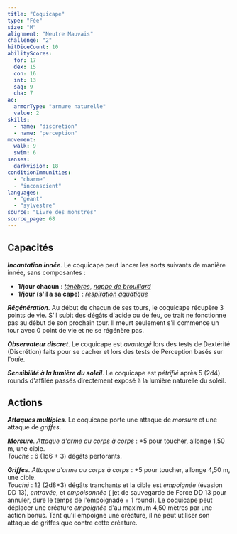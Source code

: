 ```yaml
---
title: "Coquicape"
type: "Fée"
size: "M"
alignment: "Neutre Mauvais"
challenge: "2"
hitDiceCount: 10
abilityScores:
  for: 17
  dex: 15
  con: 16
  int: 13
  sag: 9
  cha: 7
ac:
  armorType: "armure naturelle"
  value: 2
skills:
  - name: "discretion"
  - name: "perception"
movement:
  walk: 9
  swim: 6
senses:
  darkvision: 18
conditionImmunities:
  - "charme"
  - "inconscient"
languages:
  - "géant"
  - "sylvestre"
source: "Livre des monstres"
source_page: 68
---
```

## Capacités
_**Incantation innée**_. Le coquicape peut lancer les sorts suivants de manière innée, sans composantes :
* **1/jour chacun** : [_ténèbres_](/grimoire/tenebres/), [_nappe de brouillard_](/grimoire/nappe-de-brouillard/)
* **1/jour (s'il a sa cape)** : [_respiration aquatique_](/grimoire/respiration-aquatique/)

_**Régénération**_. Au début de chacun de ses tours, le coquicape récupère 3 points de vie. S'il subit des dégâts d'acide ou de feu, ce trait ne fonctionne pas au début de son prochain tour. Il meurt seulement s'il commence un tour avec 0 point de vie et ne se régénère pas.

_**Observateur discret**_. Le coquicape est _avantagé_ lors des tests de Dextérité (Discrétion) faits pour se cacher et lors des tests de Perception basés sur l'ouïe.

_**Sensibilité à la lumière du soleil**_. Le coquicape est _pétrifié_ après 5 (2d4) rounds d'affilée passés directement exposé à la lumière naturelle du soleil.

## Actions
_**Attaques multiples**_. Le coquicape porte une attaque de _morsure_ et une attaque de _griffes_.

_**Morsure**_. _Attaque d'arme au corps à corps_ : +5 pour toucher, allonge 1,50 m, une cible.  
_Touché_ : 6 (1d6 + 3) dégâts perforants.

_**Griffes**_. _Attaque d'arme au corps à corps_ : +5 pour toucher, allonge 4,50 m, une cible.  
_Touché_ : 12 (2d8+3) dégâts tranchants et la cible est _empoignée_ (évasion DD 13), _entravée_, et _empoisonnée_ ( jet de sauvegarde de Force DD 13 pour annuler, dure le temps de l'empoignade + 1 round). Le coquicape peut déplacer une créature _empoignée_ d'au maximum 4,50 mètres par une action bonus. Tant qu'il empoigne une créature, il ne peut utiliser son attaque de griffes que contre cette créature.
